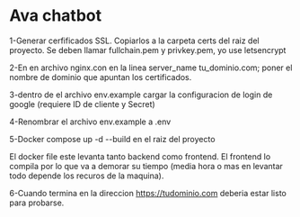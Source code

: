 # Ava chatbot

1-Generar cerfificados SSL. Copiarlos a la carpeta certs del raiz del proyecto. Se deben llamar fullchain.pem y privkey.pem, yo use letsencrypt

2-En en archivo nginx.con en la linea server_name tu_dominio.com;  poner el nombre de dominio que apuntan los certificados.

3-dentro de el archivo env.example cargar la configuracion de login de google (requiere ID de cliente y Secret)

4-Renombrar el archivo env.example a .env

5-Docker compose up -d --build en el raiz del proyecto

El docker file este levanta tanto backend como frontend. El frontend lo compila por lo que va a demorar su tiempo (media hora o mas en levantar todo depende los recuros de la maquina).

6-Cuando termina en la direccion https://tudominio.com deberia estar listo para probarse.
